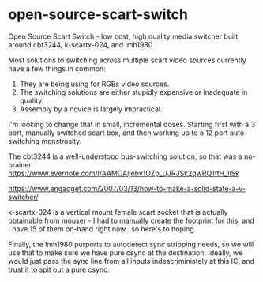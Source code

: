 # open-source-scart-switch
Open Source Scart Switch - low cost, high quality media switcher built around cbt3244, k-scartx-024, and lmh1980

Most solutions to switching across multiple scart video sources currently have a few things in common:

1.  They are being using for RGBs video sources.
2.  The switching solutions are either stupidly expensive or inadequate in quality.
3.  Assembly by a novice is largely impractical.

I'm looking to change that in small, incremental doses.  Starting first with a 3 port, manually switched scart box, and then working up to a 12 port auto-switching monstrosity.

The cbt3244 is a well-understood bus-switching solution, so that was a no-brainer.  
https://www.evernote.com/l/AAMOAljebv1OZp_UJRJSk2qwRQ1ttH_liSk

https://www.engadget.com/2007/03/13/how-to-make-a-solid-state-a-v-switcher/


k-scartx-024 is a vertical mount female scart socket that is actually obtainable from mouser - I had to manually create the footprint for this, and I have 15 of them on-hand right now...so here's to hoping.

Finally, the lmh1980 purports to autodetect sync stripping needs, so we will use that to make sure we have pure csync at the destination.  Ideally, we would just pass the sync line from all inputs indescriminiately at this IC, and trust it to spit out a pure csync.

